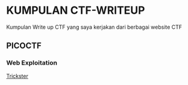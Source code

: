 # KUMPULAN CTF-WRITEUP
Kumpulan Write up CTF yang saya kerjakan dari berbagai website CTF

## PICOCTF
### Web Exploitation
[Trickster](https://github.com/fauznazz-afk/ctf-writeup/blob/main/PICO/Trickster.md)
 
